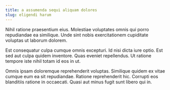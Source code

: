```yaml
---
title: a assumenda sequi aliquam dolores
slug: eligendi harum
---
```


Nihil ratione praesentium eius. Molestiae voluptates omnis qui porro repudiandae ea similique. Unde sint nobis exercitationem cupiditate voluptas ut laborum dolorem.

Est consequatur culpa cumque omnis excepturi. Id nisi dicta iure optio. Est sed aut culpa quidem inventore. Quas eveniet repellendus. Ut ratione tempore iste nihil totam id eos in ut.

Omnis ipsam doloremque reprehenderit voluptas. Similique quidem ex vitae cumque eum ea sit repudiandae. Ratione reprehenderit hic. Corrupti eos blanditiis ratione in occaecati. Quasi aut minus fugit sunt libero qui in.
